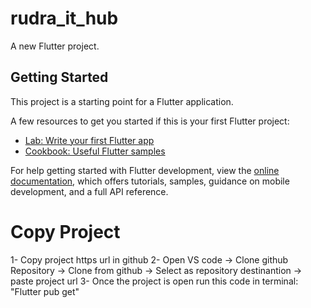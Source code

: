 # rudra_it_hub

A new Flutter project.

## Getting Started

This project is a starting point for a Flutter application.

A few resources to get you started if this is your first Flutter project:

- [Lab: Write your first Flutter app](https://docs.flutter.dev/get-started/codelab)
- [Cookbook: Useful Flutter samples](https://docs.flutter.dev/cookbook)

For help getting started with Flutter development, view the
[online documentation](https://docs.flutter.dev/), which offers tutorials,
samples, guidance on mobile development, and a full API reference.



# Copy Project
1- Copy project https url in github
2- Open VS code -> Clone github Repository -> Clone from github -> Select as repository        destinantion -> paste project url
3- Once the project is open run this code in terminal: "Flutter pub get"
